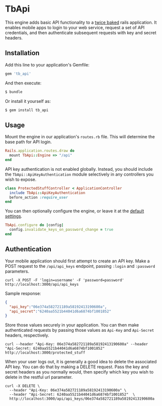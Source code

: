 # TbApi

This engine adds basic API functionality to a [twice baked](https://bitbucket.org/moser-inc/tb_core) rails application. It enables mobile apps to login to your web service, request a set of API credentials, and then authenticate subsequent requests with key and secret headers.

## Installation

Add this line to your application's Gemfile:

```ruby
gem 'tb_api'
```

And then execute:
```bash
$ bundle
```

Or install it yourself as:
```bash
$ gem install tb_api
```

## Usage

Mount the engine in our application's `routes.rb` file. This will determine the base path for API login.

```ruby
Rails.application.routes.draw do
  mount TbApi::Engine => "/api"
end
```

API key authentication is not enabled globally. Instead, you should include the `TbApi::ApiKeyAuthentication` module selectively in any controllers you wish to expose.

```ruby
class ProtectedStuffController < ApplicationController
  include TbApi::ApiKeyAuthentication
  before_action :require_user
end
```

You can then optionally configure the engine, or leave it at the [default settings](lib/tb_api/configuration.rb).

```ruby
TbApi.configure do |config|
  config.invalidate_keys_on_password_change = true
end
```

## Authentication

Your mobile application should first attempt to create an API key. Make a POST request to the `/api/api_keys` endpoint, passing `:login` and `:password` parameters.

```
curl -X POST -F 'login=username' -F 'password=password' http://localhost:3000/api/api_keys
```

Sample response:

```json
{
  "api_key":"06e374a582721189a58192413190600a",
  "api_secret":"6240aa5521b44041d6a6874bf1001852"
}
```

Store those values securely in your application. You can then make authenticated requests by passing those values as `Api-Key` and `Api-Secret` headers, respectively.

```
curl --header "Api-Key: 06e374a582721189a58192413190600a" --header "Api-Secret: 6240aa5521b44041d6a6874bf1001852"  http://localhost:3000/protected_stuff
```

When your user logs out, it is generally a good idea to delete the associated API key. You can do that by making a DELETE request. Pass the key and secret headers as you normally would, then specify which key you wish to delete in the restful url parameter.

```
curl -X DELETE \
  --header "Api-Key: 06e374a582721189a58192413190600a" \
  --header "Api-Secret: 6240aa5521b44041d6a6874bf1001852"  \
  http://localhost:3000/api/api_keys/06e374a582721189a58192413190600a
```
